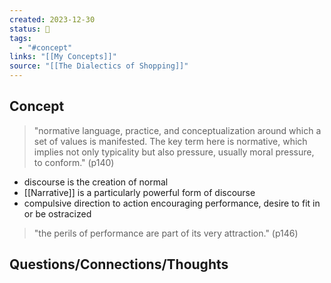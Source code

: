 ```yaml
---
created: 2023-12-30
status: 🔴
tags:
  - "#concept"
links: "[[My Concepts]]"
source: "[[The Dialectics of Shopping]]"
---
```

## Concept
> "normative language, practice, and conceptualization around which a set of values is manifested. The key term here is normative, which implies not only typicality but also pressure, usually moral pressure, to conform." (p140)
- discourse is the creation of normal
- [[Narrative]] is a particularly powerful form of discourse
- compulsive direction to action encouraging performance, desire to fit in or be ostracized
> "the perils of performance are part of its very attraction." (p146)
## Questions/Connections/Thoughts